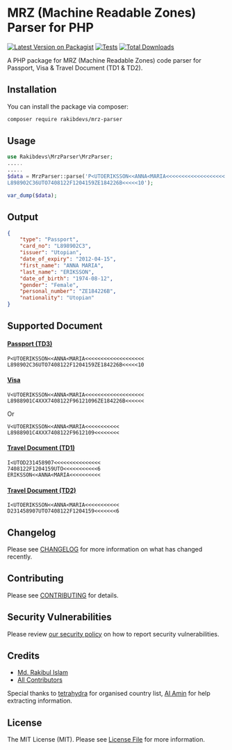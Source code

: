 
# MRZ (Machine Readable Zones) Parser for PHP

[![Latest Version on Packagist](https://img.shields.io/packagist/v/rakibdevs/mrz-parser.svg?style=flat-square)](https://packagist.org/packages/rakibdevs/mrz-parser)
[![Tests](https://github.com/rakibdevs/mrz-parser/actions/workflows/run-tests.yml/badge.svg?branch=main)](https://github.com/rakibdevs/mrz-parser/actions/workflows/run-tests.yml)
[![Total Downloads](https://img.shields.io/packagist/dt/rakibdevs/mrz-parser.svg?style=flat-square)](https://packagist.org/packages/rakibdevs/mrz-parser)

A PHP package for MRZ (Machine Readable Zones) code parser for Passport, Visa & Travel Document (TD1 & TD2).

## Installation

You can install the package via composer:

```bash
composer require rakibdevs/mrz-parser
```

## Usage

```php
use Rakibdevs\MrzParser\MrzParser;
.....
.....
$data = MrzParser::parse('P<UTOERIKSSON<<ANNA<MARIA<<<<<<<<<<<<<<<<<<<
L898902C36UTO7408122F1204159ZE184226B<<<<<10');

var_dump($data);
```
## Output
```json
{
    "type": "Passport",
    "card_no": "L898902C3",
    "issuer": "Utopian",
    "date_of_expiry": "2012-04-15",
    "first_name": "ANNA MARIA",
    "last_name": "ERIKSSON",
    "date_of_birth": "1974-08-12",
    "gender": "Female",
    "personal_number": "ZE184226B",
    "nationality": "Utopian"
}
```

## Supported Document
#### [Passport (TD3)](https://www.icao.int/publications/Documents/9303_p4_cons_en.pdf)
```
P<UTOERIKSSON<<ANNA<MARIA<<<<<<<<<<<<<<<<<<<
L898902C36UTO7408122F1204159ZE184226B<<<<<10
```
#### [Visa](https://www.icao.int/publications/Documents/9303_p7_cons_en.pdf)
```
V<UTOERIKSSON<<ANNA<MARIA<<<<<<<<<<<<<<<<<<<
L8988901C4XXX7408122F96121096ZE184226B<<<<<<
```
Or
```
V<UTOERIKSSON<<ANNA<MARIA<<<<<<<<<<<
L8988901C4XXX7408122F9612109<<<<<<<<
```
#### [Travel Document (TD1)](https://www.icao.int/publications/Documents/9303_p5_cons_en.pdf)
```
I<UTOD231458907<<<<<<<<<<<<<<<
7408122F1204159UTO<<<<<<<<<<<6
ERIKSSON<<ANNA<MARIA<<<<<<<<<<
```

#### [Travel Document (TD2)](https://www.icao.int/publications/Documents/9303_p6_cons_en.pdf)
```
I<UTOERIKSSON<<ANNA<MARIA<<<<<<<<<<<
D231458907UTO7408122F1204159<<<<<<<6
```


## Changelog

Please see [CHANGELOG](CHANGELOG.md) for more information on what has changed recently.

## Contributing

Please see [CONTRIBUTING](https://github.com/spatie/.github/blob/main/CONTRIBUTING.md) for details.

## Security Vulnerabilities

Please review [our security policy](../../security/policy) on how to report security vulnerabilities.

## Credits

- [Md. Rakibul Islam](https://github.com/rakibdevs)
- [All Contributors](../../contributors)

Special thanks to [tetrahydra](https://github.com/tetrahydra) for organised country list, [Al Amin](https://github.com/al-amindev) for help extracting information.

## License

The MIT License (MIT). Please see [License File](LICENSE.md) for more information.
